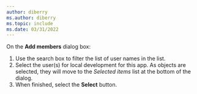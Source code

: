 ```yaml
---
author: diberry
ms.author: diberry
ms.topic: include
ms.date: 03/31/2022
---
```

On the **Add members** dialog box:

1. Use the search box to filter the list of user names in the list.
1. Select the user(s) for local development for this app.  As objects are selected, they will move to the *Selected items* list at the bottom of the dialog.
1. When finished, select the **Select** button.
